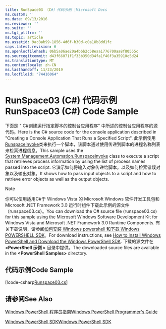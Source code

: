 ```yaml
---
title: RunSpace03 （C#）代码示例 |Microsoft Docs
ms.custom: ''
ms.date: 09/13/2016
ms.reviewer: ''
ms.suite: ''
ms.tgt_pltfrm: ''
ms.topic: article
ms.assetid: 9ac8ab99-1856-4d6f-b30d-c0a18b8dd1fc
caps.latest.revision: 6
ms.openlocfilehash: 06b5a06ae20a4bbb2c58eaa1776700aa8f80555c
ms.sourcegitcommit: d43f66071f1f33b350d34fa1f46f3a35910c5d24
ms.translationtype: MT
ms.contentlocale: zh-CN
ms.lasthandoff: 11/23/2019
ms.locfileid: "74416064"
---
```

# <a name="runspace03-c-code-sample"></a><span data-ttu-id="35247-102">RunSpace03 (C#) 代码示例</span><span class="sxs-lookup"><span data-stu-id="35247-102">RunSpace03 (C#) Code Sample</span></span>

<span data-ttu-id="35247-103">下面是 " C#创建运行指定脚本的控制台应用程序" 中所述的控制台应用程序的源代码。</span><span class="sxs-lookup"><span data-stu-id="35247-103">Here is the C# source code for the console application described in "Creating a Console Application That Runs a Specified Script".</span></span> <span data-ttu-id="35247-104">此示例使用[Runspaceinvoke](/dotnet/api/System.Management.Automation.RunspaceInvoke)类来执行一个脚本，该脚本通过使用传递到脚本的进程名称列表来检索进程信息。</span><span class="sxs-lookup"><span data-stu-id="35247-104">This sample uses the [System.Management.Automation.Runspaceinvoke](/dotnet/api/System.Management.Automation.RunspaceInvoke) class to execute a script that retrieves process information by using the list of process names passed into the script.</span></span> <span data-ttu-id="35247-105">它演示如何将输入对象传递给脚本，以及如何检索错误对象以及输出对象。</span><span class="sxs-lookup"><span data-stu-id="35247-105">It shows how to pass input objects to a script and how to retrieve error objects as well as the output objects.</span></span>

> [!NOTE]
> <span data-ttu-id="35247-106">你可以使用适用C#于 Windows Vista 的 Microsoft Windows 软件开发工具包和 Microsoft .NET Framework 3.0 运行时组件下载此示例的源文件（runspace03.cs）。</span><span class="sxs-lookup"><span data-stu-id="35247-106">You can download the C# source file (runspace03.cs) for this sample using the Microsoft Windows Software Development Kit for Windows Vista and Microsoft .NET Framework 3.0 Runtime Components.</span></span> <span data-ttu-id="35247-107">有关下载说明，请参阅[如何安装 Windows powershell 和下载 Windows POWERSHELL SDK](/powershell/scripting/developer/installing-the-windows-powershell-sdk)。</span><span class="sxs-lookup"><span data-stu-id="35247-107">For download instructions, see [How to Install Windows PowerShell and Download the Windows PowerShell SDK](/powershell/scripting/developer/installing-the-windows-powershell-sdk).</span></span>
> <span data-ttu-id="35247-108">下载的源文件在 **\<PowerShell 示例 >** 目录中提供。</span><span class="sxs-lookup"><span data-stu-id="35247-108">The downloaded source files are available in the **\<PowerShell Samples>** directory.</span></span>

## <a name="code-sample"></a><span data-ttu-id="35247-109">代码示例</span><span class="sxs-lookup"><span data-stu-id="35247-109">Code Sample</span></span>

[!code-csharp[Runspace03.cs](../../../../powershell-sdk-samples/SDK-2.0/csharp/Runspace03/Runspace03.cs#L11-L88 "Runspace03.cs")]

## <a name="see-also"></a><span data-ttu-id="35247-110">请参阅</span><span class="sxs-lookup"><span data-stu-id="35247-110">See Also</span></span>

[<span data-ttu-id="35247-111">Windows PowerShell 程序员指南</span><span class="sxs-lookup"><span data-stu-id="35247-111">Windows PowerShell Programmer's Guide</span></span>](./windows-powershell-programmer-s-guide.md)

[<span data-ttu-id="35247-112">Windows PowerShell SDK</span><span class="sxs-lookup"><span data-stu-id="35247-112">Windows PowerShell SDK</span></span>](../windows-powershell-reference.md)
